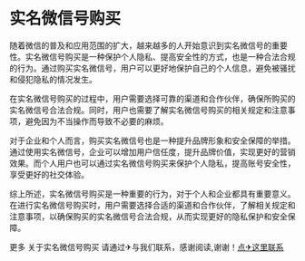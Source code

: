 # 实名微信号购买

随着微信的普及和应用范围的扩大，越来越多的人开始意识到实名微信号的重要性。实名微信号购买是一种保护个人隐私、提高安全性的方式，也是一种合法合规的行为。通过购买实名微信号，用户可以更好地保护自己的个人信息，避免被骚扰和侵犯隐私的情况发生。

在实名微信号购买的过程中，用户需要选择可靠的渠道和合作伙伴，确保所购买的实名微信号合法合规。同时，用户也需要了解实名微信号购买的相关规定和注意事项，避免因为不当操作而导致不必要的麻烦。

对于企业和个人而言，购买实名微信号也是一种提升品牌形象和安全保障的举措。通过使用实名微信号，企业可以增加用户信任度，提升品牌价值，实现更好的营销效果。而个人用户也可以通过实名微信号购买来保护个人隐私，提高账号安全性，享受更好的社交体验。

综上所述，实名微信号购买是一种重要的行为，对于个人和企业都具有重要意义。在进行实名微信号购买时，用户需要选择合适的渠道和合作伙伴，了解相关规定和注意事项，以确保购买的实名微信号合法合规，从而实现更好的隐私保护和安全保障。

更多 关于实名微信号购买 请通过✈与我们联系，感谢阅读,谢谢！[点✈这里联系](https://w.k02.cc)